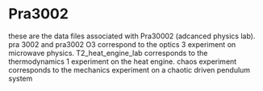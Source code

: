 # Pra3002

these are the data files associated with Pra30002 (adcanced physics lab).
pra 3002 and pra3002 O3 correspond to the optics 3 experiment on microwave physics.
T2_heat_engine_lab corresponds to the thermodynamics 1 experiment on the heat engine.
chaos experiment corresponds to the mechanics experiment on a chaotic driven pendulum system
